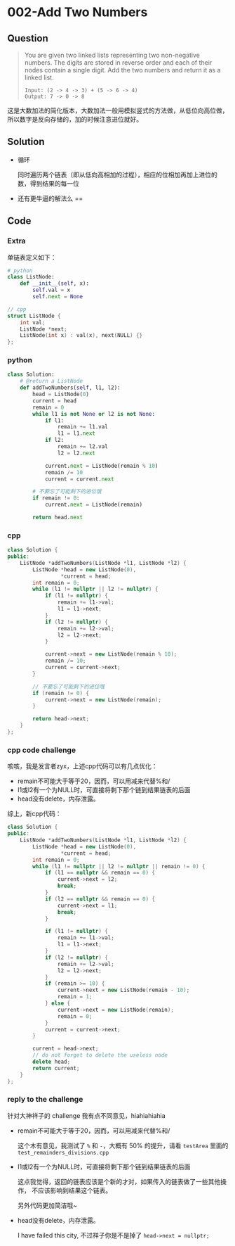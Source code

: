 # 002-Add Two Numbers

## Question

> You are given two linked lists representing two non-negative numbers. The digits are stored in reverse order and each of their nodes contain a single digit. Add the two numbers and return it as a linked list.
>
> ```
> Input: (2 -> 4 -> 3) + (5 -> 6 -> 4)
> Output: 7 -> 0 -> 8
> ```


这是大数加法的简化版本，大数加法一般用模拟竖式的方法做，从低位向高位做，所以数字是反向存储的，加的时候注意进位就好。

## Solution

- 循环

	同时遍历两个链表（即从低向高相加的过程），相应的位相加再加上进位的数，得到结果的每一位

- 还有更牛逼的解法么 ==

## Code

### Extra

单链表定义如下：

```python
# python
class ListNode:
    def __init__(self, x):
        self.val = x
        self.next = None
```

```cpp
// cpp
struct ListNode {
    int val;
    ListNode *next;
    ListNode(int x) : val(x), next(NULL) {}
};
```


### python

```python
class Solution:
    # @return a ListNode
    def addTwoNumbers(self, l1, l2):
        head = ListNode(0)
        current = head
        remain = 0
        while l1 is not None or l2 is not None:
            if l1:
                remain += l1.val
                l1 = l1.next
            if l2:
                remain += l2.val
                l2 = l2.next

            current.next = ListNode(remain % 10)
            remain /= 10
            current = current.next

        # 不要忘了可能剩下的进位哦
        if remain != 0:
            current.next = ListNode(remain)

        return head.next
```

### cpp

```cpp
class Solution {
public:
    ListNode *addTwoNumbers(ListNode *l1, ListNode *l2) {
        ListNode *head = new ListNode(0),
                 *current = head;
        int remain = 0;
        while (l1 != nullptr || l2 != nullptr) {
            if (l1 != nullptr) {
                remain += l1->val;
                l1 = l1->next;
            }
            if (l2 != nullptr) {
                remain += l2->val;
                l2 = l2->next;
            }

            current->next = new ListNode(remain % 10);
            remain /= 10;
            current = current->next;
        }

        // 不要忘了可能剩下的进位哦
        if (remain != 0) {
            current->next = new ListNode(remain);
        }

        return head->next;
    }
};
```

### cpp code challenge

咳咳，我是发言者zyx，上述cpp代码可以有几点优化：

- remain不可能大于等于20，因而，可以用减来代替%和/
- l1或l2有一个为NULL时，可直接将剩下那个链到结果链表的后面
- head没有delete，内存泄露。

综上，新cpp代码：

```cpp
class Solution {
public:
    ListNode *addTwoNumbers(ListNode *l1, ListNode *l2) {
        ListNode *head = new ListNode(0),
                 *current = head;
        int remain = 0;
        while (l1 != nullptr || l2 != nullptr || remain != 0) {
            if (l1 == nullptr && remain == 0) {
                current->next = l2;
                break;
            }
            if (l2 == nullptr && remain == 0) {
                current->next = l1;
                break;
            }

            if (l1 != nullptr) {
                remain += l1->val;
                l1 = l1->next;
            }
            if (l2 != nullptr) {
                remain += l2->val;
                l2 = l2->next;
            }
            if (remain >= 10) {
                current->next = new ListNode(remain - 10);
                remain = 1;
            } else {
                current->next = new ListNode(remain);
                remain = 0;
            }
            current = current->next;
        }

        current = head->next;
        // do not forget to delete the useless node
        delete head;
        return current;
    }
};
```

### reply to the challenge

针对大神祥子的 challenge 我有点不同意见，hiahiahiahia

- remain不可能大于等于20，因而，可以用减来代替%和/

	这个木有意见，我测试了 `%` 和 `-`，大概有 50% 的提升，请看 `testArea` 里面的
	`test_remainders_divisions.cpp`

- l1或l2有一个为NULL时，可直接将剩下那个链到结果链表的后面

	这点我觉得，返回的链表应该是个新的才对，如果传入的链表做了一些其他操作，
	不应该影响到结果这个链表。

	另外代码更加简洁哦~

- head没有delete，内存泄露。

	I have failed this city, 不过祥子你是不是掉了 `head->next = nullptr;`
